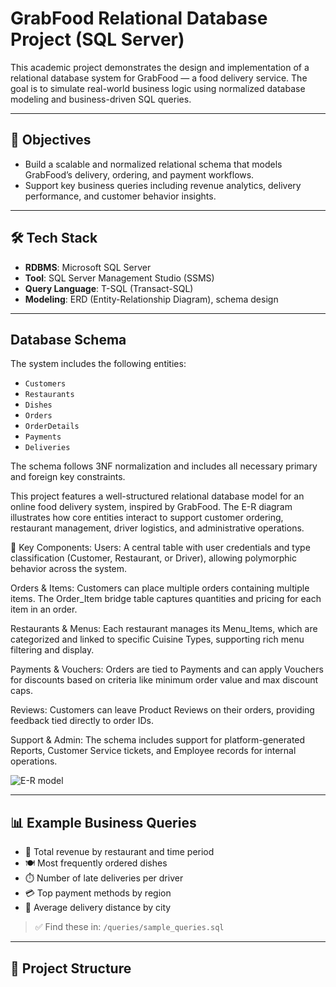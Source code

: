 #  GrabFood Relational Database Project (SQL Server)

This academic project demonstrates the design and implementation of a relational database system for GrabFood — a food delivery service. The goal is to simulate real-world business logic using normalized database modeling and business-driven SQL queries.

---

## 🎯 Objectives

- Build a scalable and normalized relational schema that models GrabFood’s delivery, ordering, and payment workflows.
- Support key business queries including revenue analytics, delivery performance, and customer behavior insights.

---

## 🛠️ Tech Stack

- **RDBMS**: Microsoft SQL Server
- **Tool**: SQL Server Management Studio (SSMS)
- **Query Language**: T-SQL (Transact-SQL)
- **Modeling**: ERD (Entity-Relationship Diagram), schema design

---

##  Database Schema

The system includes the following entities:

- `Customers`
- `Restaurants`
- `Dishes`
- `Orders`
- `OrderDetails`
- `Payments`
- `Deliveries`

The schema follows 3NF normalization and includes all necessary primary and foreign key constraints.

This project features a well-structured relational database model for an online food delivery system, inspired by GrabFood. The E-R diagram illustrates how core entities interact to support customer ordering, restaurant management, driver logistics, and administrative operations.

🧩 Key Components:
Users: A central table with user credentials and type classification (Customer, Restaurant, or Driver), allowing polymorphic behavior across the system.

Orders & Items:
Customers can place multiple orders containing multiple items. The Order_Item bridge table captures quantities and pricing for each item in an order.

Restaurants & Menus:
Each restaurant manages its Menu_Items, which are categorized and linked to specific Cuisine Types, supporting rich menu filtering and display.

Payments & Vouchers:
Orders are tied to Payments and can apply Vouchers for discounts based on criteria like minimum order value and max discount caps.

Reviews:
Customers can leave Product Reviews on their orders, providing feedback tied directly to order IDs.

Support & Admin:
The schema includes support for platform-generated Reports, Customer Service tickets, and Employee records for internal operations.


![E-R model](https://drive.google.com/uc?export=view&id=13pq7y7lYUWL2tqN5Ww9lWekWw15fxdCK)


---

## 📊 Example Business Queries

- 🥡 Total revenue by restaurant and time period  
- 🍽️ Most frequently ordered dishes  
- ⏱️ Number of late deliveries per driver  
- 💳 Top payment methods by region  
- 📍 Average delivery distance by city

> ✅ Find these in: `/queries/sample_queries.sql`

---

## 📁 Project Structure


